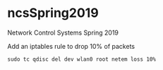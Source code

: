 # ncsSpring2019
Network Control Systems Spring 2019

Add an iptables rule to drop 10% of packets
```
sudo tc qdisc del dev wlan0 root netem loss 10%

```
